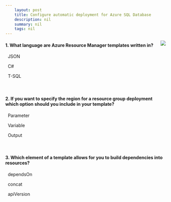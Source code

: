 ```yaml
---
    layout: post
    title: Configure automatic deployment for Azure SQL Database 
    description: nil
    summary: nil
    tags: nil
---
```



 <a target="_blank" href="https://docs.microsoft.com/en-us/learn/modules/configure-automatic-deployment-azure-sql-database/6-knowledge-check/"><i class="fas fa-external-link-alt"></i> </a>
 <img align="right" src="https://docs.microsoft.com/en-us/learn/achievements/configure-automatic-deployment-for-azure-sql-database.svg">
####  1. What language are Azure Resource Manager templates written in?


<i class='fas fa-check-square' style='color: Dodgerblue;'></i> &nbsp;&nbsp;JSON

<i class='far fa-square'></i> &nbsp;&nbsp;C#

<i class='far fa-square'></i> &nbsp;&nbsp;T-SQL
<br />
<br />
<br />

####  2. If you want to specify the region for a resource group deployment which option should you include in your template?


<i class='fas fa-check-square' style='color: Dodgerblue;'></i> &nbsp;&nbsp;Parameter

<i class='far fa-square'></i> &nbsp;&nbsp;Variable

<i class='far fa-square'></i> &nbsp;&nbsp;Output
<br />
<br />
<br />

####  3. Which element of a template allows for you to build dependencies into resources?


<i class='fas fa-check-square' style='color: Dodgerblue;'></i> &nbsp;&nbsp;dependsOn

<i class='far fa-square'></i> &nbsp;&nbsp;concat

<i class='far fa-square'></i> &nbsp;&nbsp;apiVersion
<br />
<br />
<br />
